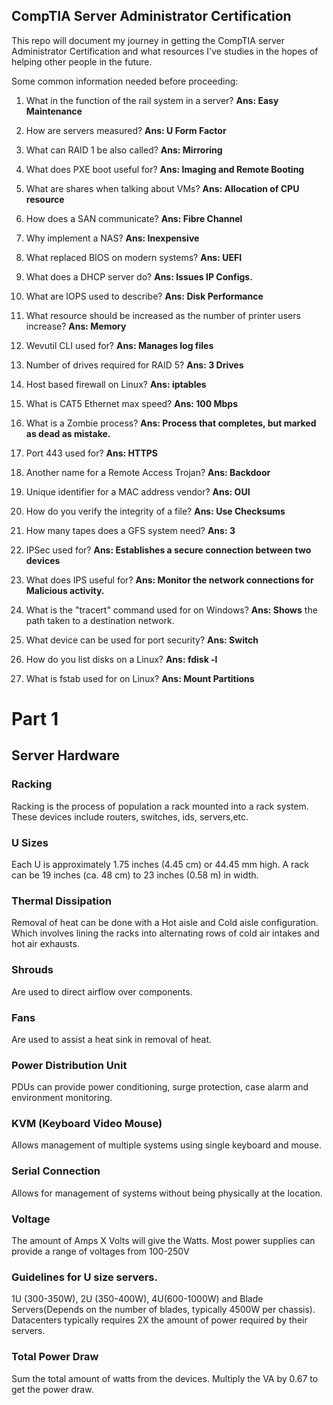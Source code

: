 
## CompTIA Server Administrator Certification

This repo will document my journey in getting the CompTIA server Administrator Certification and what resources I've studies in the hopes of helping other people in the future.

  

Some common information needed before proceeding:

1. What in the function of the rail system in a server? **Ans: Easy Maintenance**

2. How are servers measured? **Ans: U Form Factor**

3. What can RAID 1 be also called? **Ans: Mirroring**

4. What does PXE boot useful for? **Ans: Imaging and Remote Booting**

5. What are shares when talking about VMs? **Ans: Allocation of CPU resource**

6. How does a SAN communicate? **Ans: Fibre Channel**

7. Why implement a NAS? **Ans: Inexpensive**

8. What replaced BIOS on modern systems? **Ans: UEFI**

9. What does a DHCP server do? **Ans: Issues IP Configs.**

10. What are IOPS used to describe? **Ans: Disk Performance**

11. What resource should be increased as the number of printer users increase? **Ans: Memory**

12. Wevutil CLI used for? **Ans: Manages log files**

13. Number of drives required for RAID 5? **Ans: 3 Drives**

14. Host based firewall on Linux? **Ans: iptables**

15. What is CAT5 Ethernet max speed? **Ans: 100 Mbps**

16. What is a Zombie process? **Ans: Process that completes, but marked as dead as mistake.**

17. Port 443 used for? **Ans: HTTPS**

18. Another name for a Remote Access Trojan? **Ans: Backdoor**

19. Unique identifier for a MAC address vendor? **Ans: OUI**

20. How do you verify the integrity of a file? **Ans: Use Checksums**

21. How many tapes does a GFS system need? **Ans: 3**

22. IPSec used for? **Ans: Establishes a secure connection between two devices**

23. What does IPS useful for? **Ans: Monitor the network connections for Malicious activity.**

24. What is the "tracert" command used for on Windows? **Ans: Shows** the path taken to a destination network.

25. What device can be used for port security? **Ans: Switch**

26. How do you list disks on a Linux? **Ans: fdisk -l**

27. What is fstab used for on Linux? **Ans: Mount Partitions**

  

# Part 1

  

## Server Hardware

  

### Racking

Racking is the process of population a rack mounted into a rack system. These devices include routers, switches, ids, servers,etc.

  

### U Sizes

Each U is approximately 1.75 inches (4.45 cm) or 44.45 mm high. A rack can be 19 inches (ca. 48 cm) to 23 inches (0.58 m) in width.

  

### Thermal Dissipation

Removal of heat can be done with a Hot aisle and Cold aisle configuration. Which involves lining the racks into alternating rows of cold air intakes and hot air exhausts.

  

### Shrouds

Are used to direct airflow over components.

  

### Fans

Are used to assist a heat sink in removal of heat.

  

### Power Distribution Unit

PDUs can provide power conditioning, surge protection, case alarm and environment monitoring.

  

### KVM (Keyboard Video Mouse)

Allows management of multiple systems using single keyboard and mouse.

  

### Serial Connection

Allows for management of systems without being physically at the location.

  

### Voltage

The amount of Amps X Volts will give the Watts. Most power supplies can provide a range of voltages from 100-250V

  

### Guidelines for U size servers.

1U (300-350W), 2U (350-400W), 4U(600-1000W) and Blade Servers(Depends on the number of blades, typically 4500W per chassis). Datacenters typically requires 2X the amount of power required by their servers.

  

### Total Power Draw

Sum the total amount of watts from the devices. Multiply the VA by 0.67 to get the power draw.